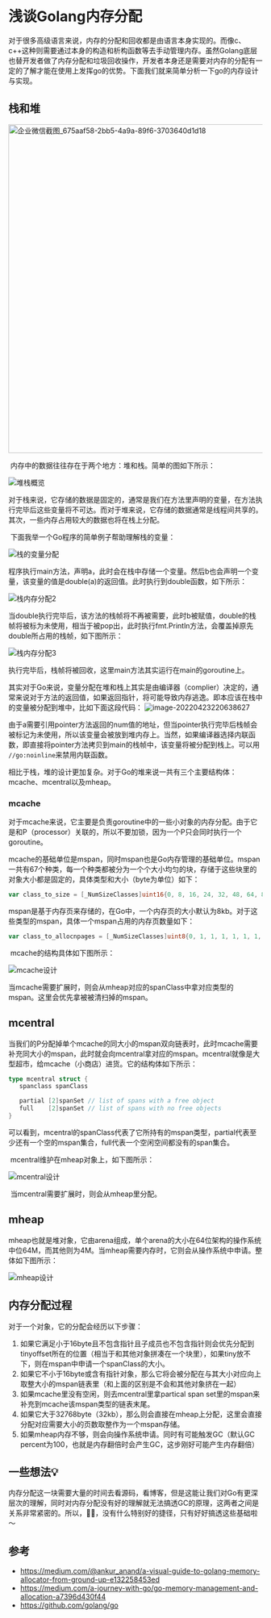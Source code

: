 # 浅谈Golang内存分配

​	对于很多高级语言来说，内存的分配和回收都是由语言本身实现的。而像c、c++这种则需要通过本身的构造和析构函数等去手动管理内存。虽然Golang底层也替开发者做了内存分配和垃圾回收操作，开发者本身还是需要对内存的分配有一定的了解才能在使用上发挥go的优势。下面我们就来简单分析一下go的内存设计与实现。

## 栈和堆
<img width="652" alt="企业微信截图_675aaf58-2bb5-4a9a-89f6-3703640d1d18" src="https://user-images.githubusercontent.com/38686456/165136299-f5362489-a267-4478-b923-5cf6eaa5df23.png">


​	内存中的数据往往存在于两个地方：堆和栈。简单的图如下所示：

![堆栈概览](https://user-images.githubusercontent.com/38686456/165136427-66d71fd6-4931-4014-8988-84698994a25d.png)


​	对于栈来说，它存储的数据是固定的，通常是我们在方法里声明的变量，在方法执行完毕后这些变量将不可达。而对于堆来说，它存储的数据通常是线程间共享的。其次，一些内存占用较大的数据也将在栈上分配。

​	下面我举一个Go程序的简单例子帮助理解栈的变量：

![栈的变量分配](https://user-images.githubusercontent.com/38686456/165136559-ea112351-09cc-4e8a-8b86-46e9193a859c.png)

​	程序执行main方法，声明a，此时会在栈中存储一个变量。然后b也会声明一个变量，该变量的值是double(a)的返回值。此时执行到double函数，如下所示：

![栈内存分配2](https://user-images.githubusercontent.com/38686456/165136702-b63dd503-5c9c-4115-82db-7d022536e69e.png)

​	当double执行完毕后，该方法的栈帧将不再被需要，此时b被赋值，double的栈帧将被标为未使用，相当于被pop出，此时执行fmt.Println方法，会覆盖掉原先double所占用的栈帧，如下图所示：

![栈内存分配3](https://user-images.githubusercontent.com/38686456/165136657-0035c1ce-0709-4443-873e-2e00d58788d3.png)

​	执行完毕后，栈帧将被回收，这里main方法其实运行在main的goroutine上。

​	其实对于Go来说，变量分配在堆和栈上其实是由编译器（complier）决定的，通常来说对于方法的返回值，如果返回指针，将可能导致内存逃逸。即本应该在栈中的变量被分配到堆中，比如下面这段代码：
![image-20220423220638627](https://user-images.githubusercontent.com/38686456/165136796-6e07f6c3-a163-4a1e-bafc-209c369b4229.png)

​	由于a需要引用pointer方法返回的num值的地址，但当pointer执行完毕后栈帧会被标记为未使用，所以该变量会被放到堆内存上。当然，如果编译器选择内联函数，即直接将pointer方法拷贝到main的栈帧中，该变量将被分配到栈上。可以用 `//go:noinline`来禁用内联函数。

​	相比于栈，堆的设计更加复杂。对于Go的堆来说一共有三个主要结构体：mcache、mcentral以及mheap。

### mcache

​	对于mcache来说，它主要是负责goroutine中的一些小对象的内存分配。由于它是和P（processor）关联的，所以不要加锁，因为一个P只会同时执行一个goroutine。

​	mcache的基础单位是mspan，同时mspan也是Go内存管理的基础单位。mspan一共有67个种类，每一个种类都被分为一个个大小均匀的块，存储于这些块里的对象大小都是固定的，具体类型和大小（byte为单位）如下：

```go
var class_to_size = [_NumSizeClasses]uint16{0, 8, 16, 24, 32, 48, 64, 80, 96, 112, 128, 144, 160, 176, 192, 208, 224, 240, 256, 288, 320, 352, 384, 416, 448, 480, 512, 576, 640, 704, 768, 896, 1024, 1152, 1280, 1408, 1536, 1792, 2048, 2304, 2688, 3072, 3200, 3456, 4096, 4864, 5376, 6144, 6528, 6784, 6912, 8192, 9472, 9728, 10240, 10880, 12288, 13568, 14336, 16384, 18432, 19072, 20480, 21760, 24576, 27264, 28672, 32768}
```

​	mspan是基于内存页来存储的，在Go中，一个内存页的大小默认为8kb。对于这些类型的mspan，具体一个mspan占用的内存页数量如下：

```go
var class_to_allocnpages = [_NumSizeClasses]uint8{0, 1, 1, 1, 1, 1, 1, 1, 1, 1, 1, 1, 1, 1, 1, 1, 1, 1, 1, 1, 1, 1, 1, 1, 1, 1, 1, 1, 1, 1, 1, 1, 1, 1, 1, 2, 1, 2, 1, 2, 1, 3, 2, 3, 1, 3, 2, 3, 4, 5, 6, 1, 7, 6, 5, 4, 3, 5, 7, 2, 9, 7, 5, 8, 3, 10, 7, 4}
```

​	mcache的结构具体如下图所示：

![mcache设计](https://user-images.githubusercontent.com/38686456/165136834-598712ad-95f4-403a-a228-1819ef93a669.png)

​	当mcache需要扩展时，则会从mheap对应的spanClass中拿对应类型的mspan。这里会优先拿被被清扫掉的mspan。

## mcentral

​	当我们的P分配掉单个mcache的同大小的mspan双向链表时，此时mcache需要补充同大小的mspan，此时就会向mcentral拿对应的mspan。mcentral就像是大型超市，给mcache（小商店）进货。它的结构体如下所示：

```go
type mcentral struct {
   spanclass spanClass

   partial [2]spanSet // list of spans with a free object
   full    [2]spanSet // list of spans with no free objects
}
```

​	可以看到，mcentral的spanClass代表了它所持有的mspan类型，partial代表至少还有一个空的mspan集合，full代表一个空闲空间都没有的span集合。

​	mcentral维护在mheap对象上，如下图所示：

![mcentral设计](https://user-images.githubusercontent.com/38686456/165136856-ca3018b2-b610-4d26-8fdd-ce7a9ae6373f.png)


​	当mcentral需要扩展时，则会从mheap里分配。

## mheap

​	mheap也就是堆对象，它由arena组成，单个arena的大小在64位架构的操作系统中位64M，而其他则为4M。当mheap需要内存时，它则会从操作系统中申请。整体如下图所示：

![mheap设计](https://user-images.githubusercontent.com/38686456/165136901-7fe1724a-19db-441c-bd1c-bbba2f764123.png)

## 内存分配过程

对于一个对象，它的分配会经历以下步骤：

1. 如果它满足小于16byte且不包含指针且子成员也不包含指针则会优先分配到tinyoffset所在的位置（相当于和其他对象拼凑在一个块里），如果tiny放不下，则在mspan中申请一个spanClass的大小。
2. 如果它不小于16byte或含有指针对象，那么它将会被分配在与其大小对应向上取整大小的mspan链表里（和上面的区别是不会和其他对象挤在一起）
3. 如果mcache里没有空闲，则去mcentral里拿partical span set里的mspan来补充到mcache该mspan类型的链表末尾。
4. 如果它大于32768byte（32kb），那么则会直接在mheap上分配，这里会直接分配对应需要大小的页数取整作为一个mspan存储。
5. 如果mheap内存不够，则会向操作系统申请。同时有可能触发GC（默认GC percent为100，也就是内存翻倍时会产生GC，这步刚好可能产生内存翻倍）

## 一些想法💡

​	内存分配这一块需要大量的时间去看源码，看博客，但是这能让我们对Go有更深层次的理解，同时对内存分配没有好的理解就无法搞透GC的原理，这两者之间是关系非常紧密的。所以，🤷‍♂️，没有什么特别好的捷径，只有好好搞透这些基础啦～

## 参考

- https://medium.com/@ankur_anand/a-visual-guide-to-golang-memory-allocator-from-ground-up-e132258453ed
- https://medium.com/a-journey-with-go/go-memory-management-and-allocation-a7396d430f44
- https://github.com/golang/go

